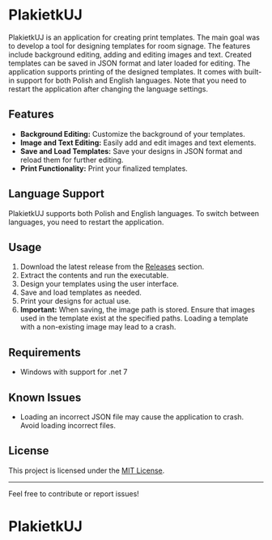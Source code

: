# PlakietkUJ

PlakietkUJ is an application for creating print templates. The main goal was to develop a tool for designing templates for room signage. The features include background editing, adding and editing images and text. Created templates can be saved in JSON format and later loaded for editing. The application supports printing of the designed templates. It comes with built-in support for both Polish and English languages. Note that you need to restart the application after changing the language settings.

## Features

- **Background Editing:** Customize the background of your templates.
- **Image and Text Editing:** Easily add and edit images and text elements.
- **Save and Load Templates:** Save your designs in JSON format and reload them for further editing.
- **Print Functionality:** Print your finalized templates.

## Language Support

PlakietkUJ supports both Polish and English languages. To switch between languages, you need to restart the application.

## Usage

1. Download the latest release from the [Releases](https://github.com/ikolton/PlakietkUJ/releases) section.
2. Extract the contents and run the executable.
3. Design your templates using the user interface.
4. Save and load templates as needed.
5. Print your designs for actual use.
6. **Important:** When saving, the image path is stored. Ensure that images used in the template exist at the specified paths. Loading a template with a non-existing image may lead to a crash.

## Requirements

- Windows with support for .net 7

## Known Issues

- Loading an incorrect JSON file may cause the application to crash. Avoid loading incorrect files.

## License

This project is licensed under the [MIT License](LICENSE).

---

Feel free to contribute or report issues!
# PlakietkUJ
